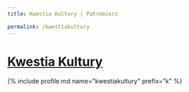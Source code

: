 ```yaml
---
title: Kwestia Kultury | Patromierz

permalink: /kwestiakultury
---
```


# [Kwestia Kultury](https://patronite.pl/kwestiakultury)

{% include profile.md name="kwestiakultury" prefix="k" %}
